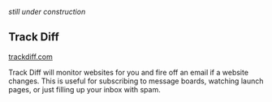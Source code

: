 _still under construction_

Track Diff
----------
[trackdiff.com](http://trackdiff.com)

Track Diff will monitor websites for you and fire off an email if a website
changes. This is useful for subscribing to message boards, watching launch pages,
or just filling up your inbox with spam.
